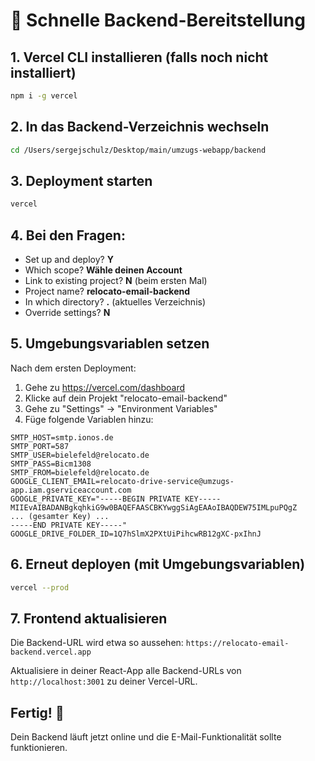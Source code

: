 # 🚀 Schnelle Backend-Bereitstellung

## 1. Vercel CLI installieren (falls noch nicht installiert)
```bash
npm i -g vercel
```

## 2. In das Backend-Verzeichnis wechseln
```bash
cd /Users/sergejschulz/Desktop/main/umzugs-webapp/backend
```

## 3. Deployment starten
```bash
vercel
```

## 4. Bei den Fragen:
- Set up and deploy? **Y**
- Which scope? **Wähle deinen Account**
- Link to existing project? **N** (beim ersten Mal)
- Project name? **relocato-email-backend**
- In which directory? **.** (aktuelles Verzeichnis)
- Override settings? **N**

## 5. Umgebungsvariablen setzen

Nach dem ersten Deployment:

1. Gehe zu https://vercel.com/dashboard
2. Klicke auf dein Projekt "relocato-email-backend"
3. Gehe zu "Settings" → "Environment Variables"
4. Füge folgende Variablen hinzu:

```
SMTP_HOST=smtp.ionos.de
SMTP_PORT=587
SMTP_USER=bielefeld@relocato.de
SMTP_PASS=Bicm1308
SMTP_FROM=bielefeld@relocato.de
GOOGLE_CLIENT_EMAIL=relocato-drive-service@umzugs-app.iam.gserviceaccount.com
GOOGLE_PRIVATE_KEY="-----BEGIN PRIVATE KEY-----
MIIEvAIBADANBgkqhkiG9w0BAQEFAASCBKYwggSiAgEAAoIBAQDEW75IMLpuPQgZ
... (gesamter Key) ...
-----END PRIVATE KEY-----"
GOOGLE_DRIVE_FOLDER_ID=1Q7hSlmX2PXtUiPihcwRB12gXC-pxIhnJ
```

## 6. Erneut deployen (mit Umgebungsvariablen)
```bash
vercel --prod
```

## 7. Frontend aktualisieren

Die Backend-URL wird etwa so aussehen: `https://relocato-email-backend.vercel.app`

Aktualisiere in deiner React-App alle Backend-URLs von `http://localhost:3001` zu deiner Vercel-URL.

## Fertig! 🎉

Dein Backend läuft jetzt online und die E-Mail-Funktionalität sollte funktionieren.